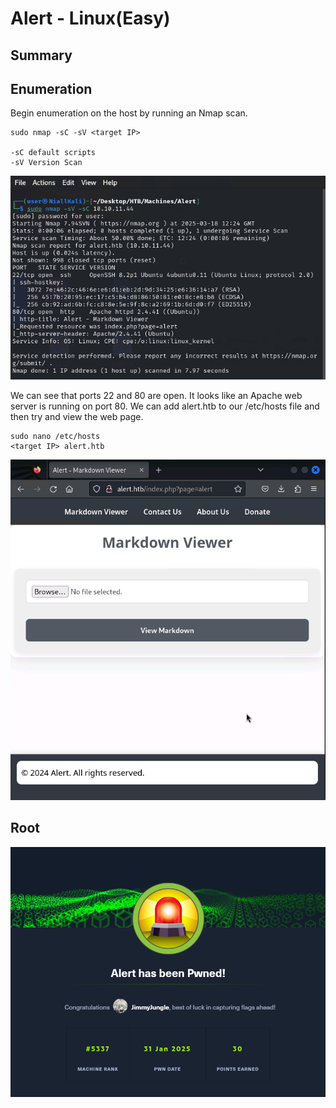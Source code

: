 # Alert - Linux(Easy)

## Summary

## Enumeration
Begin enumeration on the host by running an Nmap scan. 

```
sudo nmap -sC -sV <target IP>

-sC default scripts
-sV Version Scan
```

![nmap](Images/nmap.png)

We can see that ports 22 and 80 are open. It looks like an Apache web server is running on port 80.
We can add alert.htb to our /etc/hosts file and then try and view the web page.

```
sudo nano /etc/hosts
<target IP> alert.htb
```
![webPage](Images/webPage.png)





## Root

![pwned](Images/pwned.png)

